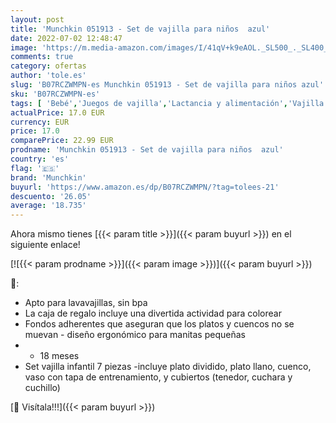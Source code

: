 ```yaml
---
layout: post
title: 'Munchkin 051913 - Set de vajilla para niños  azul'
date: 2022-07-02 12:48:47
image: 'https://m.media-amazon.com/images/I/41qV+k9eAOL._SL500_._SL400_.jpg'
comments: true
category: ofertas
author: 'tole.es'
slug: 'B07RCZWMPN-es Munchkin 051913 - Set de vajilla para niños azul'
sku: 'B07RCZWMPN-es'
tags: [ 'Bebé','Juegos de vajilla','Lactancia y alimentación','Vajilla y cubiertos','munchkin','🇪🇸', ]
actualPrice: 17.0 EUR
currency: EUR
price: 17.0
comparePrice: 22.99 EUR
prodname: 'Munchkin 051913 - Set de vajilla para niños  azul'
country: 'es'
flag: '🇪🇸'
brand: 'Munchkin'
buyurl: 'https://www.amazon.es/dp/B07RCZWMPN/?tag=tolees-21'
descuento: '26.05'
average: '18.735'
---
```


Ahora mismo tienes [{{< param title >}}]({{< param buyurl >}}) en el siguiente enlace!

[![{{< param prodname >}}]({{< param image >}})]({{< param buyurl >}})

🔎:

- Apto para lavavajillas, sin bpa
- La caja de regalo incluye una divertida actividad para colorear
- Fondos adherentes que aseguran que los platos y cuencos no se muevan - diseño ergonómico para manitas pequeñas
- + 18 meses
- Set vajilla infantil 7 piezas -incluye plato dividido, plato llano, cuenco, vaso con tapa de entrenamiento, y cubiertos (tenedor, cuchara y cuchillo)

[🛒 Visítala!!!]({{< param buyurl >}})
